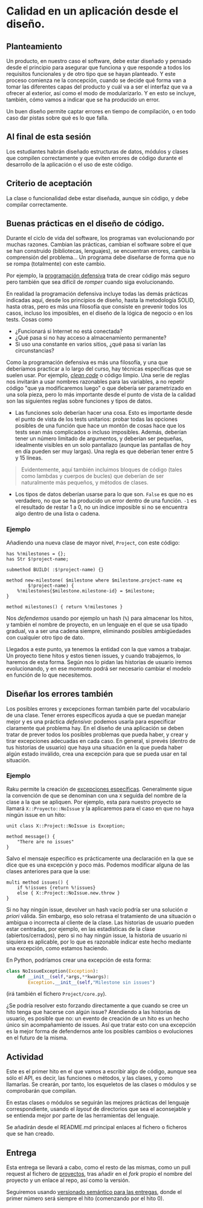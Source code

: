 # Calidad en un aplicación desde el diseño.


## Planteamiento

Un producto, en nuestro caso el software, debe estar diseñado y pensado
desde el principio para asegurar que funciona y que responde a todos
los requisitos funcionales y de otro tipo que se hayan planteado. Y
este proceso comienza ne la concepción, cuando se decide qué forma van
a tomar las diferentes capas del producto y cuál va a ser el interfaz
que va a ofrecer al exterior, así como el modo de modularizarlo. Y en
esto se incluye, también, cómo vamos a indicar que se ha producido un error.

Un buen diseño permite captar errores en tiempo de compilación, o en
todo caso dar pistas sobre qué es lo que falla.

## Al final de esta sesión

Los estudiantes habrán diseñado estructuras de datos, módulos y clases
que compilen correctamente y que eviten errores de código durante el
desarrollo de la aplicación o el uso de este código.

## Criterio de aceptación

La clase o funcionalidad debe estar diseñada, aunque sin código, y
debe compilar correctamente.

## Buenas prácticas en el diseño de código.

Durante el ciclo de vida del software, los programas van evolucionando
por muchas razones. Cambian las prácticas, cambian el software sobre
el que se han construido (bibliotecas, lenguajes), se encuentran
errores, cambia la comprensión del problema... Un programa debe
diseñarse de forma que no se rompa (totalmente) con este cambio.

Por ejemplo, la [programación defensiva](https://en.wikipedia.org/wiki/Defensive_programming) trata
de crear código más seguro pero también que sea difícil de *romper*
cuando siga evolucionando.

 En realidad la programación defensiva incluye todas las demás
 prácticas indicadas aquí, desde los principios de diseño, hasta la
 metodología SOLID, hasta otras, pero es más una filosofía que
 consiste en prevenir todos los casos, incluso los imposibles, en el
 diseño de la lógica de negocio o en los tests. Cosas como 

* ¿Funcionará si Internet no está conectada?
* ¿Qué pasa si no hay acceso a almacenamiento permanente?
* Si uso una constante en varios sitios, ¿qué pasa si varían las circunstancias?

Como la programación defensiva es más una filosofía, y una que
deberíamos practicar a lo largo del curso, hay técnicas específicas
que se suelen usar. Por
ejemplo,
[*clean code*](https://medium.com/@sheyiogundijo/clean-code-in-a-nutshell-ac7aa5f80a99) o
código limpio. Una serie de reglas nos invitarán a usar nombres
razonables para las variables, a no repetir código "que ya
modificaremos luego" o que debería ser parametrizado en una sola
pieza, pero lo más importante desde el punto de vista de la calidad
son las siguientes reglas sobre funciones y tipos de datos. 

* Las funciones solo deberían hacer una cosa. Esto es importante desde
el punto de vista de los tests unitarios: probar todas las opciones
posibles de una función que hace un montón de cosas hace que los tests
sean más complicados o incluso imposibles. Además, deberían tener un
número limitado de argumentos, y deberían ser pequeñas, idealmente
visibles en un solo pantallazo (aunque las pantallas de hoy en día
pueden ser muy largas). Una regla es que deberían tener entre 5 y 15
líneas. 
> Evidentemente, aquí también incluimos bloques de código (tales como
> lambdas y cuerpos de bucles) que deberían de ser naturalmente más pequeños, y métodos de clases.

* Los tipos de datos deberían usarse para lo que son. `False` es que
  no es verdadero, no que se ha producido un error dentro de una
  función. `-1` es el resultado de restar 1 a 0, no un índice
  imposible si no se encuentra algo dentro de una lista o cadena. 


### Ejemplo

Añadiendo una nueva clase de mayor nivel, `Project`, con este código:

```
has %!milestones = {};
has Str $!project-name;

submethod BUILD( :$!project-name) {}

method new-milestone( $milestone where $milestone.project-name eq
        $!project-name) {
    %!milestones{$milestone.milestone-id} = $milestone;
}

method milestones() { return %!milestones }

```

Nos *defendemos* usando por ejemplo un hash (`%`) para almacenar los
hitos, y también el nombre de proyecto, en un lenguaje en el que se
usa tipado gradual, va a ser una cadena siempre, eliminando posibles
ambigüedades con cualquier otro tipo de dato.

Llegados a este punto, ya tenemos la entidad con la que vamos a
trabajar. Un proyecto tiene hitos y estos tienen issues, y cuando
trabajemos, lo haremos de esta forma. Según nos lo pidan las historias
de usuario iremos evolucionando, y en ese momento podrá ser necesario
cambiar el modelo en función de lo que necesitemos. 


## Diseñar los errores también

Los posibles errores y excepciones forman también parte del
vocabulario de una clase. Tener errores
específicos ayuda a que se puedan manejar mejor y es una práctica
*defensiva*: podemos usarla para especificar claramente qué problema
hay. En el diseño de una aplicación se deben tratar de prever todos
los posibles problemas que pueda haber, y crear y tirar excepciones
adecuadas en cada caso. En general, si prevés (dentro de tus historias
de usuario) que haya una situación en la que pueda haber algún estado
inválido, crea una excepción para que se pueda usar en tal situación. 

### Ejemplo

Raku permite la creación de [excepciones específicas](https://rakudocs.github.io/type/Exception). Generalmente
sigue la convención de que se denominan con una `X` seguida del nombre
de la clase a la que se apliquen. Por ejemplo, esta para nuestro
proyecto se llamará `X::Proyecto::NoIssue` y la aplicaremos para el
caso en que no haya ningún issue en un hito: 

```perl6
unit class X::Project::NoIssue is Exception;

method message() {
    "There are no issues"
}
```

Salvo el mensaje específico es prácticamente una declaración en la que se dice que es una excepción y poco más. Podemos modificar alguna de las clases anteriores para que la use:

```perl6
multi method issues() {
    if %!issues {return %!issues}
    else { X::Project::NoIssue.new.throw }
}
```

Si no hay ningún issue, devolver un hash vacío podría ser una solución
*a priori* válida. Sin embargo, eso solo retrasa el tratamiento de una
situación o ambigua o incorrecta al cliente de la clase. Las historias
de usuario pueden estar centradas, por ejemplo, en las estadísticas de
la clase (abiertos/cerrados), pero si no hay ningún issue, la historia
de usuario ni siquiera es aplicable, por lo que es razonable indicar
este hecho mediante una excepción, como estamos haciendo.

En Python, podríamos crear una excepción de esta forma:

```python
class NoIssueException(Exception):
    def __init__(self,*args,**kwargs):
        Exception.__init__(self,"Milestone sin issues")
```

(irá también el fichero `Project/core.py`).

¿Se podría resolver esto forzando directamente a que cuando se cree un
hito tenga que hacerse con algún issue? Atendiendo a las historias de
usuario, es posible que no: un evento de creación de un hito es un
hecho único sin acompañamiento de issues. Así que tratar esto con una
excepción es la mejor forma de defendernos ante los posibles cambios o
evoluciones en el futuro de la misma.



## Actividad

Este es el primer hito en el que vamos a escribir algo de código,
aunque sea sólo el API, es decir, las funciones o métodos, y las
clases, y como llamarlas. Se crearán, por tanto, los esqueletos de las
clases o módulos y se comprobarán que compilan.

En estas clases o módulos se seguirán las mejores prácticas del
lenguaje correspondiente, usando el *layout* de directorios que sea el
aconsejable y se entienda mejor por parte de las herramientas del
lenguaje.

Se añadirán desde el README.md principal enlaces al fichero o ficheros
que se han creado. 

## Entrega

Esta entrega se llevará a cabo, como el resto de las mismas, como un
pull request al fichero de [proyectos](../proyectos.md), tras añadir
en el *fork* propio el nombre del proyecto y un enlace al repo, así
como la versión.

Seguiremos usando 
[versionado semántico para las entregas](https://semver.org/), donde
el primer número será siempre el hito (comenzando por el hito
0). 
